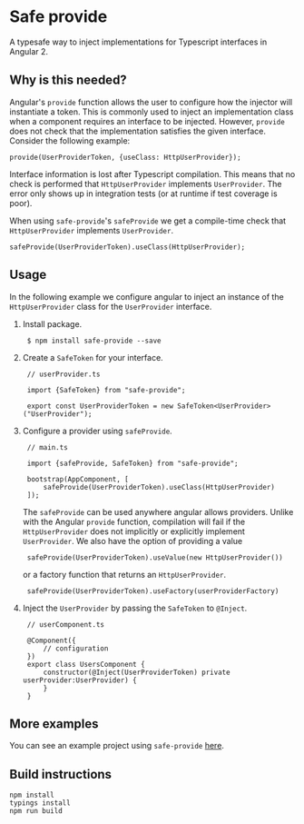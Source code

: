 # Safe provide

A typesafe way to inject implementations for Typescript interfaces in 
Angular 2.

## Why is this needed?

Angular's `provide` function allows the user to configure how the 
injector will instantiate a token. This is commonly used to inject an
implementation class when a component requires an interface to be 
injected. However, `provide` does not check that the implementation
satisfies the given interface. Consider the following example:

    provide(UserProviderToken, {useClass: HttpUserProvider});
    
Interface information is lost after Typescript compilation. This means 
that no check is performed that `HttpUserProvider` implements 
`UserProvider`. The error only shows up in integration tests (or at
runtime if test coverage is poor). 
 
When using `safe-provide`'s `safeProvide` we get a 
compile-time check that `HttpUserProvider` implements `UserProvider`. 
 
    safeProvide(UserProviderToken).useClass(HttpUserProvider);
    
## Usage

In the following example we configure angular to inject an instance of 
the `HttpUserProvider` class for the `UserProvider` interface. 

1. Install package.
        
        $ npm install safe-provide --save

1. Create a `SafeToken` for your interface.

        // userProvider.ts
        
        import {SafeToken} from "safe-provide";
        
        export const UserProviderToken = new SafeToken<UserProvider>("UserProvider");
        
1. Configure a provider using `safeProvide`.
        
        // main.ts
        
        import {safeProvide, SafeToken} from "safe-provide";
        
        bootstrap(AppComponent, [
            safeProvide(UserProviderToken).useClass(HttpUserProvider)
        ]);
    The `safeProvide` can be used anywhere angular allows providers. 
    Unlike with the Angular `provide` function, compilation will fail if 
    the `HttpUserProvider` does not implicitly or explicitly implement 
    `UserProvider`. We also have the option of providing a value
    
        safeProvide(UserProviderToken).useValue(new HttpUserProvider())
        
    or a factory function that returns an `HttpUserProvider`.
    
        safeProvide(UserProviderToken).useFactory(userProviderFactory)

1. Inject the `UserProvider` by passing the `SafeToken` to `@Inject`.


        // userComponent.ts
        
        @Component({
            // configuration
        })
        export class UsersComponent {
            constructor(@Inject(UserProviderToken) private userProvider:UserProvider) {
            }
        }
 
## More examples

You can see an example project using `safe-provide` 
[here](https://github.com/tygern/hudson).

## Build instructions
```
npm install
typings install
npm run build
```
